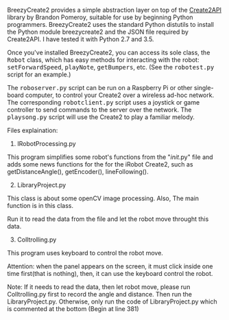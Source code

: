 BreezyCreate2 provides a simple abstraction layer on top of the 
<a href="https://github.com/pomeroyb/Create2Control">Create2API</a>
library by Brandon Pomeroy, suitable for use by beginning Python programmers.
BreezyCreate2 uses the standard Python distutils
to install the Python module breezycreate2 and the JSON file required by
Create2API.  I have tested it with Python 2.7 and 3.5.

Once you've installed BreezyCreate2, you can access its sole
class, the <tt>Robot</tt> class, which has easy methods for interacting
with the robot: <tt>setForwardSpeed</tt>, 
<tt>playNote</tt>,  <tt>getBumpers</tt>, etc. (See the <tt>robotest.py</tt>
script for an example.)

The <tt>roboserver.py</tt> script can be run on a Raspberry Pi or other
single-board computer, to control your Create2 over a wireless ad-hoc
network.  The corresponding <tt>robotclient.py</tt> script uses a joystick or
game controller to send commands to the server over the network.   The <tt>playsong.py</tt>
script will use the Create2 to play a familiar melody.



Files explaination:

1. IRobotProcessing.py

  This program simplifies some robot's functions from the "_init_.py" file and adds some news functions for 
  the for the iRobot Create2, such as getDistanceAngle(), getEncoder(), lineFollowing().

2. LibraryProject.py

  This class is about some openCV image processing. Also, The main function is in this class.
  
  Run it to read the data from the file and let the robot move throught this data.

3. Colltrolling.py

  This program uses keyboard to control the robot move.
  
  Attention: when the panel appears on the screen, it must click inside
              one time first(that is nothing), then, it can use the keyboard 
              control the robot.
              
 Note: If it needs to read the data, then let robot move, please run Colltrolling.py first to record the angle and distance. Then run the LibraryProject.py. Otherwise, only run the code of LibraryProject.py which is commented at the bottom (Begin at line 381)
